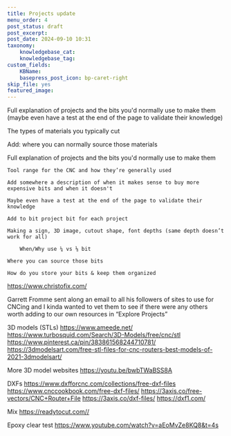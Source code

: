 ```yaml
---
title: Projects update
menu_order: 4
post_status: draft
post_excerpt: 
post_date: 2024-09-10 10:31
taxonomy:
    knowledgebase_cat: 
    knowledgebase_tag:        
custom_fields:
    KBName: 
    basepress_post_icon: bp-caret-right
skip_file: yes
featured_image: 
---
```


Full explanation of projects and the bits you'd normally use to make them (maybe even have a test at the end of the page to validate their knowledge)

The types of materials you typically cut

Add: where you can normally source those materials

Full explanation of projects and the bits you'd normally use to make them

    Tool range for the CNC and how they’re generally used

    Add somewhere a description of when it makes sense to buy more expensive bits and when it doesn't

    Maybe even have a test at the end of the page to validate their knowledge

    Add to bit project bit for each project	

    Making a sign, 3D image, cutout shape, font depths (same depth doesn’t work for all)
        
        When/Why use ¼ vs ⅛ bit

    Where you can source those bits

    How do you store your bits & keep them organized

https://www.christofix.com/

Garrett Fromme sent along an email to all his followers of sites to use for CNCing and I kinda wanted to vet them to see if there were any others worth adding to our own resources in “Explore Projects”

3D models (STLs)
https://www.ameede.net/
https://www.turbosquid.com/Search/3D-Models/free/cnc/stl
https://www.pinterest.ca/pin/383861568244710781/
https://3dmodelsart.com/free-stl-files-for-cnc-routers-best-models-of-2021-3dmodelsart/

More 3D model websites https://youtu.be/bwbTWaBSS8A

DXFs
https://www.dxfforcnc.com/collections/free-dxf-files
https://www.cnccookbook.com/free-dxf-files/
https://3axis.co/free-vectors/CNC+Router+File
https://3axis.co/dxf-files/
https://dxf1.com/

Mix
https://readytocut.com//

Epoxy clear test
https://www.youtube.com/watch?v=aEoMvZe8KQ8&t=4s